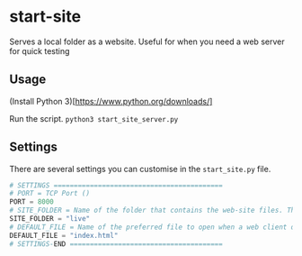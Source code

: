 # start-site
Serves a local folder as a website. Useful for when you need a web server for quick testing

## Usage

(Install Python 3)[https://www.python.org/downloads/]

Run the script.
`python3 start_site_server.py`

## Settings

There are several settings you can customise in the `start_site.py` file.
```python
# SETTINGS ==========================================
# PORT = TCP Port ()
PORT = 8000
# SITE_FOLDER = Name of the folder that contains the web-site files. This site folder must be in the same 'parent' folder that contains this start_site.py script.
SITE_FOLDER = "live"
# DEFAULT_FILE = Name of the preferred file to open when a web client doens't specify a filename.
DEFAULT_FILE = "index.html"
# SETTINGS-END ======================================
```
